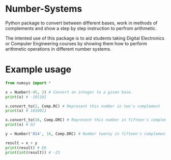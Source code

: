 # Number-Systems
Python package to convert between different bases, work in methods of complements and show a step by step instruction to perfrom arithmetic. 

The intented use of this package is to aid students taking Digital Electronics or Computer Engineering courses by showing them how to perform arithmetic operations in different number systems.

# Example usage
```python
from numsys import *

x = Number(-45, 2) # Convert an integer to a given base.
print(x) # -101101

x.convert_to(2, Comp.RC) # Represent this number in two's complement
print(x) # 1010011

x.convert_to(16, Comp.DRC) # Represent this number in fifteen's complement.
print(x) # D2

y = Number('014', 16, Comp.DRC) # Number twenty in fifteen's complement

result = x + y
print(result) # E6
print(int(result)) # -25
```